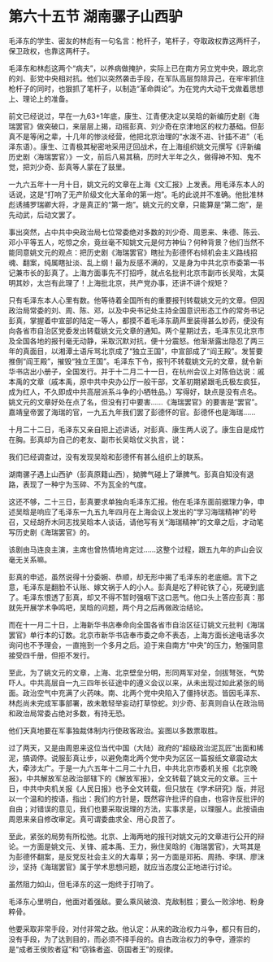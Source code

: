 # 第六十五节 湖南骡子山西驴

毛泽东的学生、密友的林彪有一句名言：枪杆子，笔杆子，夺取政权靠这两杆子，保卫政权，也靠这两杆子。

毛泽东和林彪这两个“病夫”，以养病做掩护，实际上已在南方另立党中央，跟北京的刘、彭党中央相对抗。他们以突然袭击手段，在军队高层剪除异己，在牢牢抓住枪杆子的同时，也狠抓了笔杆子，以制造“革命舆论”。为在党内大动干戈做着思想上、理论上的准备。

前文已经说过，早在一九63+1年底，康生、江青便决定以吴晗的新编历史剧《海瑞罢官》做突破口，来层层上揭，动摇彭真、刘少奇在京津地区的权力基础。但彭真不是等闲之辈，十几年的惨淡经营，他把北京治理的“水泼不进、针插不进”（毛泽东语）。康生、江青极其秘密地采用迂回战术，在上海组织姚文元撰写《评新编历史剧〈海瑞罢官〉》一文，前后八易其稿，历时大半年之久，做得神不知、鬼不觉，把刘少奇、彭真等人蒙在了鼓里。

一九六五年十一月十日，姚文元的文章在上海《文汇报》上发表。用毛泽东本人的话说，这是“打响了无产阶级文化大革命的第一炮”。毛的此说并不准确。他批准林彪诱捕罗瑞卿大将，才是真正的“第一炮”。姚文元的文章，只能算是“第二炮”，是先动武，后动文罢了。

事出突然，占中共中央政治局七位常委绝对多数的刘少奇、周恩来、朱德、陈云、邓小平等五人，吃惊之余，竟丝毫不知姚文元是何方神仙？何种背景？他们当然不能同意姚文元的观点：把历史剧《海瑞罢官》瞎扯为彭德怀右倾机会主义路线招魂、翻案，纯属瞎扯淡、乱上纲！最为反感不满的，又是身为中共北京市委第一书记兼市长的彭真了。上海方面事先不打招呼，就点名批判北京市副市长吴晗，太莫明其妙，太岂有此理了！上海批北京，共产党办事，还讲不讲个规矩？

只有毛泽东本人心里有数。他等待着全国所有的重要报刊转载姚文元的文章。但因政治局常委的刘、周、陈、邓，以及中央书记处主持全国意识形态工作的常务书记彭真，掌握着中宣部的陆定一等人，都摸不着毛泽东葫芦里装得甚么妙药，便没有向各省市自治区党委发出转载姚文元文章的通知。两个星期过去，毛泽东见北京市及全国各地的报刊毫无动静，采取沉默对抗，便十分震怒。他渐渐露出隐忍了两三年的真面目，以湘潭土语斥骂北京成了“独立王国”，中宣部成了“阎王殿”。发誓要推倒“阎王殿”，摧毁“独立王国”。毛泽东下令，报刊不转载姚文元的文章，就令新华书店出小册子，全国发行。并于十二月二十一日，在杭州会议上对陈伯达说：戚本禹的文章（戚本禹，原中共中央办公厅一般干部，文革初期紧跟毛氏极左疯狂，成为红人，不久即成中共高层派系斗争的小牺牲品。）写得好，缺点是没有点名。姚文元的文章好处在点了名，但没有打中要害……《海瑞罢官》的要害是“罢官”。嘉靖皇帝罢了海瑞的官，一九五九年我们罢了彭德怀的官。彭德怀也是海瑞……

十月二十二日，毛泽东又亲自把上述讲话，对彭真、康生两人说了。康生自是成竹在胸。彭真却为自己的老友、副市长吴晗仗义执言，说：

我们已经调查过，没有发现吴晗和彭德怀有甚么组织上的联系。

湖南骡子遇上山西驴（彭真原籍山西），拗脾气碰上了犟脾气。彭真自知没有退路，表现了一种宁为玉碎、不为瓦全的气度。

这还不够，二十三日，彭真要求单独向毛泽东汇报。他在毛泽东面前据理力争，申述吴晗是响应了毛泽东一九五九年四月在上海会议上发出的“学习海瑞精神”的号召，又经胡乔木同志找吴晗本人谈话，请他写有关“海瑞精神”的文章之后，才动笔写历史剧《海瑞罢官》的。

该剧由马连良主演，主席也曾热情地肯定过……这整个过程，跟五九年的庐山会议毫无关系嘛。

彭真的申述，虽然说得十分委婉、恭顺，却无形中揭了毛泽东的老底细。言下之意，毛泽东是翻脸不认账、嫁文祸于人的小人。彭真是吃了秤砣铁了心，死硬到底了。毛泽东恨透了彭真，却又不得不暂时强咽下这口恶气。他口头上答应彭真：那就先开展学术争鸣吧，吴晗的问题，两个月之后再做政治结论。

而在十一月二十日，上海新华书店奉命向全国各省市自治区征订姚文元批判《海瑞罢官》单行本的订数。北京市新华书店奉市委之命不表态，上海方面长途电话多次询问也不予理会，一直拖到一个多月之后。迫于来自南方“中央”的压力，勉强同意接受四千册，但拒不发行。

至此，为了姚文元的文章，上海、北京壁垒分明，形同两军对垒，剑拔弩张，气势吓人。中共高层自一九三四年长征途中的遵义会议以来，从未出现过如此紧张的局面。政治空气中充满了火药味。南、北两个党中央陷入了僵持状态。皆因毛泽东、林彪尚未完成军事部署，故未敢轻举妄动打草惊蛇。刘少奇、彭真则自认在政治局和政治局常委占绝对多数，有持无恐。

他们天真地要在军事独裁体制内行使政客政治。妄图以多数票取胜。

过了两天，又是由周恩来这位当代中国（大陆）政府的“超级政治泥瓦匠”出面和稀泥，搞调停。说服彭真让步，以避免南北两个党中央为区区一篇报纸文章震动太大，牵涉太广。于是一九六五年十二月二十九日，中共北京市委机关报《北京晚报》，中共解放军总政治部辖下的《解放军报》，全文转载了姚文元的文章。三十日，中共中央机关报《人民日报》也予全文转载，但只放在《学术研究》版，并冠以一个温和的按语，指出：我们的方针是，既然容许批评的自由，也容许反批评的自由；对错误的意见，我们也要采取说理的方法，实事求是，以理服人。此按语由周恩来亲自修改审定。真可谓委曲求全、用心良苦了。

至此，紧张的局势有所松弛。北京、上海两地的报刊对姚文元的文章进行公开的辩论。一方面是姚文元、关锋、戚本禹、王力，揪住吴晗的《海瑞罢官》，大骂其是为彭德怀翻案，是反党反社会主义的大毒草；另一方面是邓拓、周扬、李琪、廖沫沙，坚持《海瑞罢官》属于学术思想问题，就应当态度公正地进行讨论。

虽然阻力如山，但毛泽东的这一炮终于打响了。

毛泽东心里明白，他面对着强敌。要么乘风破浪、克敌制胜；要么一败涂地、粉身粹骨。

他要采取非常手段，对付非常之敌。他认定：从来的政治权力斗争，都只有目的，没有手段，为了达到目的，而必须不择手段的。自古政治权力的争夺，遵崇的是“成者王侯败者寇”和“窃铢者盗、窃国者王”的规律。
